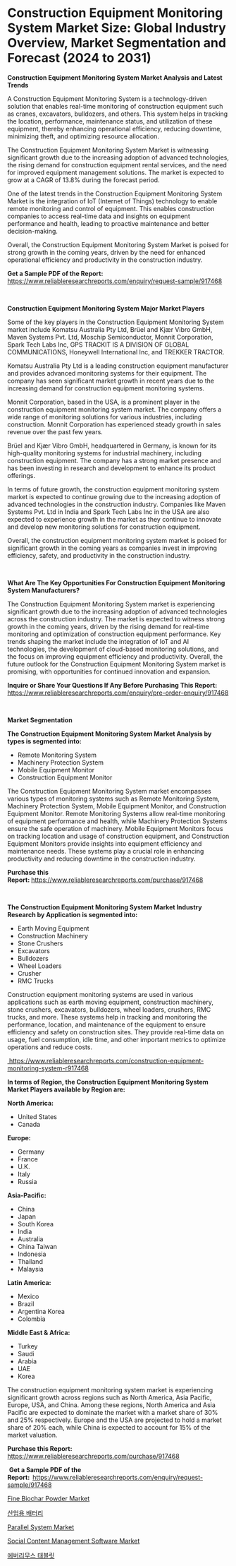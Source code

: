 <p><h1>Construction Equipment Monitoring System Market Size: Global Industry Overview, Market Segmentation and Forecast (2024 to 2031)</h1></p><p><strong>Construction Equipment Monitoring System Market Analysis and Latest Trends</strong></p>
<p><p>A Construction Equipment Monitoring System is a technology-driven solution that enables real-time monitoring of construction equipment such as cranes, excavators, bulldozers, and others. This system helps in tracking the location, performance, maintenance status, and utilization of these equipment, thereby enhancing operational efficiency, reducing downtime, minimizing theft, and optimizing resource allocation.</p><p>The Construction Equipment Monitoring System Market is witnessing significant growth due to the increasing adoption of advanced technologies, the rising demand for construction equipment rental services, and the need for improved equipment management solutions. The market is expected to grow at a CAGR of 13.8% during the forecast period.</p><p>One of the latest trends in the Construction Equipment Monitoring System Market is the integration of IoT (Internet of Things) technology to enable remote monitoring and control of equipment. This enables construction companies to access real-time data and insights on equipment performance and health, leading to proactive maintenance and better decision-making.</p><p>Overall, the Construction Equipment Monitoring System Market is poised for strong growth in the coming years, driven by the need for enhanced operational efficiency and productivity in the construction industry.</p></p>
<p><strong>Get a Sample PDF of the Report:&nbsp;</strong> <a href="https://www.reliableresearchreports.com/enquiry/request-sample/917468">https://www.reliableresearchreports.com/enquiry/request-sample/917468</a></p>
<p>&nbsp;</p>
<p><strong>Construction Equipment Monitoring System Major Market Players</strong></p>
<p><p>Some of the key players in the Construction Equipment Monitoring System market include Komatsu Australia Pty Ltd, Brüel and Kjær Vibro GmbH, Maven Systems Pvt. Ltd, Moschip Semiconductor, Monnit Corporation, Spark Tech Labs Inc, GPS TRACKIT IS A DIVISION OF GLOBAL COMMUNICATIONS, Honeywell International Inc, and TREKKER TRACTOR.</p><p>Komatsu Australia Pty Ltd is a leading construction equipment manufacturer and provides advanced monitoring systems for their equipment. The company has seen significant market growth in recent years due to the increasing demand for construction equipment monitoring systems.</p><p>Monnit Corporation, based in the USA, is a prominent player in the construction equipment monitoring system market. The company offers a wide range of monitoring solutions for various industries, including construction. Monnit Corporation has experienced steady growth in sales revenue over the past few years.</p><p>Brüel and Kjær Vibro GmbH, headquartered in Germany, is known for its high-quality monitoring systems for industrial machinery, including construction equipment. The company has a strong market presence and has been investing in research and development to enhance its product offerings.</p><p>In terms of future growth, the construction equipment monitoring system market is expected to continue growing due to the increasing adoption of advanced technologies in the construction industry. Companies like Maven Systems Pvt. Ltd in India and Spark Tech Labs Inc in the USA are also expected to experience growth in the market as they continue to innovate and develop new monitoring solutions for construction equipment.</p><p>Overall, the construction equipment monitoring system market is poised for significant growth in the coming years as companies invest in improving efficiency, safety, and productivity in the construction industry.</p></p>
<p>&nbsp;</p>
<p><strong>What Are The Key Opportunities For Construction Equipment Monitoring System Manufacturers?</strong></p>
<p><p>The Construction Equipment Monitoring System market is experiencing significant growth due to the increasing adoption of advanced technologies across the construction industry. The market is expected to witness strong growth in the coming years, driven by the rising demand for real-time monitoring and optimization of construction equipment performance. Key trends shaping the market include the integration of IoT and AI technologies, the development of cloud-based monitoring solutions, and the focus on improving equipment efficiency and productivity. Overall, the future outlook for the Construction Equipment Monitoring System market is promising, with opportunities for continued innovation and expansion.</p></p>
<p><strong>Inquire or Share Your Questions If Any Before Purchasing This Report:</strong> <a href="https://www.reliableresearchreports.com/enquiry/pre-order-enquiry/917468">https://www.reliableresearchreports.com/enquiry/pre-order-enquiry/917468</a></p>
<p>&nbsp;</p>
<p><strong>Market Segmentation</strong></p>
<p><strong>The Construction Equipment Monitoring System Market Analysis by types is segmented into:</strong></p>
<p><ul><li>Remote Monitoring System</li><li>Machinery Protection System</li><li>Mobile Equipment Monitor</li><li>Construction Equipment Monitor</li></ul></p>
<p><p>The Construction Equipment Monitoring System market encompasses various types of monitoring systems such as Remote Monitoring System, Machinery Protection System, Mobile Equipment Monitor, and Construction Equipment Monitor. Remote Monitoring Systems allow real-time monitoring of equipment performance and health, while Machinery Protection Systems ensure the safe operation of machinery. Mobile Equipment Monitors focus on tracking location and usage of construction equipment, and Construction Equipment Monitors provide insights into equipment efficiency and maintenance needs. These systems play a crucial role in enhancing productivity and reducing downtime in the construction industry.</p></p>
<p><strong>Purchase this Report:&nbsp;</strong><a href="https://www.reliableresearchreports.com/purchase/917468">https://www.reliableresearchreports.com/purchase/917468</a></p>
<p>&nbsp;</p>
<p><strong>The Construction Equipment Monitoring System Market Industry Research by Application is segmented into:</strong></p>
<p><ul><li>Earth Moving Equipment</li><li>Construction Machinery</li><li>Stone Crushers</li><li>Excavators</li><li>Bulldozers</li><li>Wheel Loaders</li><li>Crusher</li><li>RMC Trucks</li></ul></p>
<p><p>Construction equipment monitoring systems are used in various applications such as earth moving equipment, construction machinery, stone crushers, excavators, bulldozers, wheel loaders, crushers, RMC trucks, and more. These systems help in tracking and monitoring the performance, location, and maintenance of the equipment to ensure efficiency and safety on construction sites. They provide real-time data on usage, fuel consumption, idle time, and other important metrics to optimize operations and reduce costs.</p></p>
<p><a href="https://www.reliableresearchreports.com/construction-equipment-monitoring-system-r917468">&nbsp;https://www.reliableresearchreports.com/construction-equipment-monitoring-system-r917468</a></p>
<p><strong>In terms of Region, the Construction Equipment Monitoring System Market Players available by Region are:</strong></p>
<p>
    <p> <strong> North America: </strong>
        <ul>
            <li>United States</li>
            <li>Canada</li>
        </ul>
        </p> 
    <p> <strong> Europe: </strong>
        <ul>
            <li>Germany</li>
            <li>France</li>
            <li>U.K.</li>
            <li>Italy</li>
            <li>Russia</li>
        </ul>
        </p> 
    <p> <strong> Asia-Pacific: </strong>
        <ul>
            <li>China</li>
            <li>Japan</li>
            <li>South Korea</li>
            <li>India</li>
            <li>Australia</li>
            <li>China Taiwan</li>
            <li>Indonesia</li>
            <li>Thailand</li>
            <li>Malaysia</li>
        </ul>
        </p> 
    <p> <strong> Latin America: </strong>
        <ul>
            <li>Mexico</li>
            <li>Brazil</li>
            <li>Argentina Korea</li>
            <li>Colombia</li>
        </ul>
        </p> 
    <p> <strong> Middle East & Africa: </strong>
        <ul>
            <li>Turkey</li>
            <li>Saudi</li>
            <li>Arabia</li>
            <li>UAE</li>
            <li>Korea</li>
        </ul>
    </p>
    </p>
<p><p>The construction equipment monitoring system market is experiencing significant growth across regions such as North America, Asia Pacific, Europe, USA, and China. Among these regions, North America and Asia Pacific are expected to dominate the market with a market share of 30% and 25% respectively. Europe and the USA are projected to hold a market share of 20% each, while China is expected to account for 15% of the market valuation.</p></p>
<p><strong>Purchase this Report: </strong><a href="https://www.reliableresearchreports.com/purchase/917468">https://www.reliableresearchreports.com/purchase/917468</a></p>
<p>&nbsp;<strong>Get a Sample PDF of the Report:&nbsp;&nbsp;</strong><a href="https://www.reliableresearchreports.com/enquiry/request-sample/917468">https://www.reliableresearchreports.com/enquiry/request-sample/917468</a></p>
<p><strong></strong></p>
<p><p><a href="https://issuu.com/reportprime-2/docs/fine-biochar-powder-market-size-2030.pptx">Fine Biochar Powder Market</a></p><p><a href="https://medium.com/@mehereenadusoye/%EC%82%B0%EC%97%85%EC%9A%A9-%EB%B0%B0%ED%84%B0%EB%A6%AC-%EC%8B%9C%EC%9E%A5%EC%9D%80-%EC%8B%9C%EC%9E%A5-%EC%A0%90%EC%9C%A0%EC%9C%A8-%EC%8B%9C%EC%9E%A5-%EB%8F%99%ED%96%A5-%EB%B0%8F-%EC%8B%9C%EC%9E%A5-%EC%84%B1%EC%9E%A5%EC%97%90-%EB%8C%80%ED%95%9C-%EC%A0%95%EB%B3%B4%EB%A5%BC-%EC%A0%9C%EA%B3%B5%ED%95%A9%EB%8B%88%EB%8B%A4-7d02f49b4215">산업용 배터리</a></p><p><a href="https://github.com/IzaiahBartell/Market-Research-Report-List-1/blob/main/parallel-system-market.md">Parallel System Market</a></p><p><a href="https://github.com/biheemgalvinlouises6hokrh3h/Market-Research-Report-List-2/blob/main/social-content-management-software-market.md">Social Content Management Software Market</a></p><p><a href="https://medium.com/@flower89678/%EC%97%90%EB%B2%A0%EB%A1%A4%EB%A6%AC%EB%AC%B4%EC%8A%A4-%EC%A0%95%EC%A0%9C-%EC%8B%9C%EC%9E%A5-%EB%B6%84%EC%84%9D-cagr-%EC%8B%9C%EC%9E%A5-%EC%84%B8%EB%B6%84%ED%99%94-%EB%B0%8F-%EA%B8%80%EB%A1%9C%EB%B2%8C-%EC%82%B0%EC%97%85-%EA%B0%9C%EC%9A%94-61251b172442">에버리무스 태블릿</a></p></p>